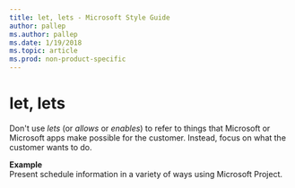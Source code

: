 ```yaml
---
title: let, lets - Microsoft Style Guide
author: pallep
ms.author: pallep
ms.date: 1/19/2018
ms.topic: article
ms.prod: non-product-specific
---
```


# let, lets

Don't use *lets* (or *allows* or *enables*) to refer to things that Microsoft or Microsoft apps make possible for the customer. Instead, focus on what the customer wants to do.

**Example**  
Present schedule information in a variety of ways using Microsoft Project.
